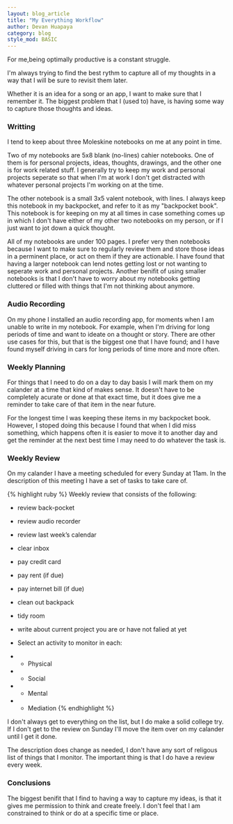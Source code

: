 ```yaml
---
layout: blog_article
title: "My Everything Workflow"
author: Devan Huapaya
category: blog
style_mod: BASIC
---
```


For me,being optimally productive is a constant struggle.

I'm always trying to find the best rythm to capture all of my thoughts in a way that I will be sure to revisit them later. 

Whether it is an idea for a song or an app, I want to make sure that I remember it. The biggest problem that I (used to) have, is having some way to capture those thoughts and ideas. 


### Writting

I tend to keep about three Moleskine notebooks on me at any point in time. 

Two of my notebooks are 5x8 blank (no-lines) cahier notebooks. One of them is for personal projects, ideas, thoughts, drawings, and the other one is for work related stuff. I generally try to keep my work and personal projects seperate so that when I'm at work I don't get distracted with whatever personal projects I'm working on at the time. 

The other notebook is a small 3x5 valent notebook, with lines. I always keep this notebook in my backpocket, and refer to it as my "backpocket book". This notebook is for keeping on my at all times in case something comes up in which I don't have either of my other two notebooks on my person, or if I just want to jot down a quick thought. 

All of my notebooks are under 100 pages. I prefer very then notebooks because I want to make sure to regularly review them and store those ideas in a perminent place, or act on them if they are actionable. I have found that having a larger notebook can lend notes getting lost or not wanting to seperate work and personal projects. Another benifit of using smaller notebooks is that I don't have to worry about my notebooks getting cluttered or filled with things that I'm not thinking about anymore.

### Audio Recording

On my phone I installed an audio recording app, for moments when I am unable to write in my notebook. For example, when I'm driving for long periods of time and want to ideate on a thought or story. There are other use cases for this, but that is the biggest one that I have found; and I have found myself driving in cars for long periods of time more and more often. 

### Weekly Planning

For things that I need to do on a day to day basis I will mark them on my calander at a time that kind of makes sense. It doesn't have to be completely acurate or done at that exact time, but it does give me a reminder to take care of that item in the near future. 

For the longest time I was keeping these items in my backpocket book. However, I stoped doing this because I found that when I did miss something, which happens often it is easier to move it to another day and get the reminder at the next best time I may need to do whatever the task is. 

### Weekly Review

On my calander I have a meeting scheduled for every Sunday at 11am. In the description of this meeting I have a set of tasks to take care of. 

{% highlight ruby %}
Weekly review that consists of the following:

- review back-pocket
- review audio recorder
- review last week’s calendar

- clear inbox 

- pay credit card
- pay rent (if due)
- pay internet bill (if due)

- clean out backpack
- tidy room

- write about current project you are or have not falied at yet

- Select an activity to monitor in each:
- - Physical
- - Social 
- - Mental
- - Mediation
{% endhighlight %}

I don't always get to everything on the list, but I do make a solid college try.  
If I don't get to the review on Sunday I'll move the item over on my calander until I get it done. 

The description does change as needed, I don't have any sort of religous list of things that I monitor. The important thing is that I do have a review every week.

### Conclusions

The biggest benifit that I find to having a way to capture my ideas, is that it gives me permission to think and create freely. I don't feel that I am constrained to think or do at a specific time or place.